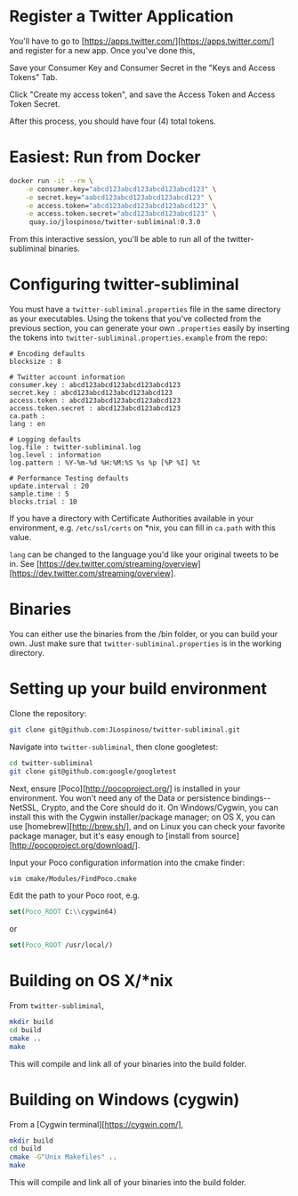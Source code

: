 # Register a Twitter Application
You'll have to go to [https://apps.twitter.com/][https://apps.twitter.com/] and register for a new app. Once you've done this,

Save your Consumer Key and Consumer Secret in the "Keys and Access Tokens" Tab.

Click "Create my access token", and save the Access Token and Access Token Secret.

After this process, you should have four (4) total tokens.

# Easiest: Run from Docker

```sh
docker run -it --rm \
    -e consumer.key="abcd123abcd123abcd123abcd123" \
    -e secret.key="aabcd123abcd123abcd123abcd123" \
    -e access.token="abcd123abcd123abcd123abcd123" \
    -e access.token.secret="abcd123abcd123abcd123" \
     quay.io/jlospinoso/twitter-subliminal:0.3.0
```

From this interactive session, you'll be able to run all of the twitter-subliminal binaries.

# Configuring twitter-subliminal
You must have a `twitter-subliminal.properties` file in the same directory as your executables. Using the
tokens that you've collected from the previous section, you can generate your own `.properties` easily
by inserting the tokens into `twitter-subliminal.properties.example` from the repo:

```properties
# Encoding defaults
blocksize : 8

# Twitter account information
consumer.key : abcd123abcd123abcd123abcd123
secret.key : abcd123abcd123abcd123abcd123
access.token : abcd123abcd123abcd123abcd123
access.token.secret : abcd123abcd123abcd123
ca.path :
lang : en

# Logging defaults
log.file : twitter-subliminal.log
log.level : information
log.pattern : %Y-%m-%d %H:%M:%S %s %p [%P %I] %t

# Performance Testing defaults
update.interval : 20
sample.time : 5
blocks.trial : 10
```

If you have a directory with Certificate Authorities available in your environment, e.g. `/etc/ssl/certs` on
*nix, you can fill in `ca.path` with this value.

`lang` can be changed to the language you'd like your original tweets to be in. See [https://dev.twitter.com/streaming/overview][https://dev.twitter.com/streaming/overview].

# Binaries
You can either use the binaries from the /bin folder, or you can build your own. Just make sure that `twitter-subliminal.properties` is in the working directory.

# Setting up your build environment
Clone the repository:

```sh
git clone git@github.com:JLospinoso/twitter-subliminal.git
```

Navigate into `twitter-subliminal`, then clone googletest:

```sh
cd twitter-subliminal
git clone git@github.com:google/googletest
```

Next, ensure [Poco][http://pocoproject.org/] is installed in your environment. You won't need
any of the Data or persistence bindings--NetSSL, Crypto, and the Core should do it. On Windows/Cygwin,
you can install this with the Cygwin installer/package manager; on OS X, you can use [homebrew][http://brew.sh/],
and on Linux you can check your favorite package manager, but it's easy enough to [install from source][http://pocoproject.org/download/].

Input your Poco configuration information into the cmake finder:

```sh
vim cmake/Modules/FindPoco.cmake
```

Edit the path to your Poco root, e.g.

```cmake
set(Poco_ROOT C:\\cygwin64)
```

or

```cmake
set(Poco_ROOT /usr/local/)
```

# Building on OS X/*nix
From `twitter-subliminal`,

```sh
mkdir build
cd build
cmake ..
make
```

This will compile and link all of your binaries into the build folder.

# Building on Windows (cygwin)
From a [Cygwin terminal][https://cygwin.com/],

```sh
mkdir build
cd build
cmake -G"Unix Makefiles" ..
make
```

This will compile and link all of your binaries into the build folder.

